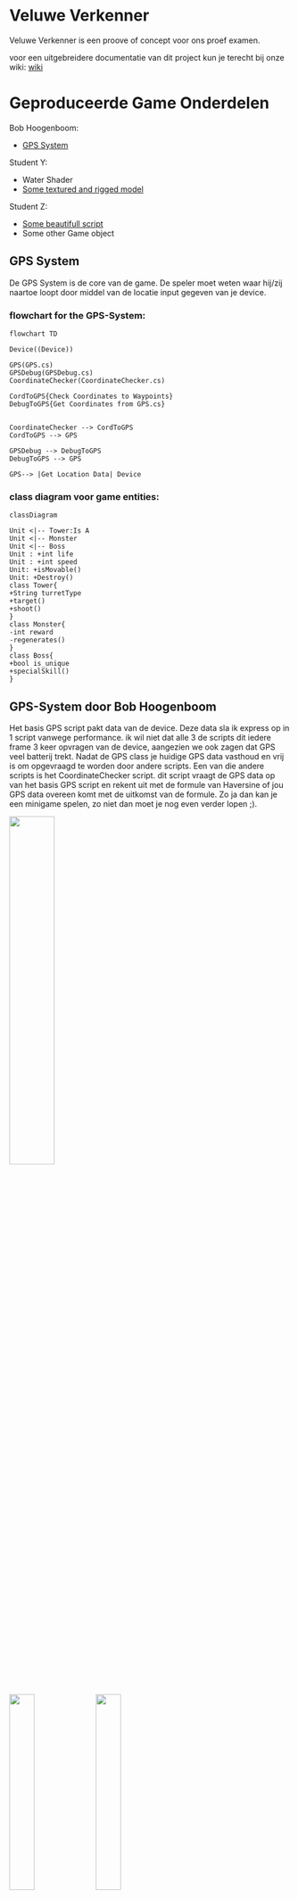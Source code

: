 # Veluwe Verkenner

Veluwe Verkenner is een proove of concept voor ons proef examen.

voor een uitgebreidere documentatie van dit project kun je terecht bij onze wiki: [wiki](https://github.com/erwinhenraat/VoorbeeldExamenRepo/wiki)

# Geproduceerde Game Onderdelen

Bob Hoogenboom:
  * [GPS System](https://github.com/DiegoR03/ProefProeveVeluwe/tree/main/ProefProeveVeluwe/Assets/Scripts/Runtime/GPS)


Student Y:
  * Water Shader
  * [Some textured and rigged model](https://github.com/erwinhenraat/VoorbeeldExamenRepo/tree/master/assets/monsters)

Student Z:
  * [Some beautifull script](https://github.com/erwinhenraat/VoorbeeldExamenRepo/tree/master/src/beautifull)
  * Some other Game object


## GPS System

De GPS System is de core van de game. De speler moet weten waar hij/zij naartoe loopt door middel van de locatie input gegeven van je device.


### flowchart for the GPS-System:

```mermaid
flowchart TD

Device((Device))

GPS(GPS.cs)
GPSDebug(GPSDebug.cs)
CoordinateChecker(CoordinateChecker.cs)

CordToGPS{Check Coordinates to Waypoints}
DebugToGPS{Get Coordinates from GPS.cs}


CoordinateChecker --> CordToGPS
CordToGPS --> GPS

GPSDebug --> DebugToGPS
DebugToGPS --> GPS

GPS--> |Get Location Data| Device
```

### class diagram voor game entities:

```mermaid
classDiagram

Unit <|-- Tower:Is A
Unit <|-- Monster
Unit <|-- Boss
Unit : +int life
Unit : +int speed
Unit: +isMovable()
Unit: +Destroy()
class Tower{
+String turretType
+target()
+shoot()
}
class Monster{
-int reward
-regenerates()
}
class Boss{
+bool is_unique
+specialSkill()
}
```


## GPS-System door Bob Hoogenboom

Het basis GPS script pakt data van de device. Deze data sla ik express op in 1 script vanwege performance. ik wil niet dat alle 3 de scripts dit iedere frame 3 keer opvragen van de device, aangezien we ook zagen dat GPS veel batterij trekt. Nadat de GPS class je huidige GPS data vasthoud en vrij is om opgevraagd te worden door andere scripts. 
Een van die andere scripts is het CoordinateChecker script. dit script vraagt de GPS data op van het basis GPS script en rekent uit met de formule van Haversine of jou GPS data overeen komt met de uitkomst van de formule. Zo ja dan kan je een minigame spelen, zo niet dan moet je nog even verder lopen ;).

<img src=https://user-images.githubusercontent.com/55579218/224704790-e30880ed-8fa7-4c82-bf5c-fa818b06b75e.png width= 40% height = auto>
<p float="left">
  <img src=https://user-images.githubusercontent.com/55579218/226002138-180618f6-1968-4f05-bc9e-bf804b6f2dfb.png width= 30% height = auto/>
  <img src=https://user-images.githubusercontent.com/55579218/226004105-fdce8c59-5d97-4c3a-b511-958fac6d67c5.png width= 30% height = auto/>
 </p>


## Mini game door Robin Knol

De mini games is het leuke gedeelte van het spel. Waarneer de speler in de buurt komt van een dier kan hij/zij een mini game doen. Hier in kan je met het dier spelen.

<a href="https://gyazo.com/e0f7944d313fcb46d93ad75f411a693b"><img src="https://i.gyazo.com/e0f7944d313fcb46d93ad75f411a693b.gif" alt="Gif of A deer getting petted" width="284"/></a>

## Water Shader by Student Y

Contrary to popular belief, Lorem Ipsum is not simply random text. It has roots in a piece of classical Latin literature from 45 BC, making it over 2000 years old. Richard McClintock, a Latin professor at Hampden-Sydney College in Virginia, looked up one of the more obscure Latin words, consectetur, from a Lorem Ipsum passage, and going through the cites of the word in classical literature, discovered the undoubtable source. Lorem Ipsum comes from sections 1.10.32 and 1.10.33 of "de Finibus Bonorum et Malorum" (The Extremes of Good and Evil) by Cicero, written in 45 BC. This book is a treatise on the theory of ethics, very popular during the Renaissance. The first line of Lorem Ipsum, "Lorem ipsum dolor sit amet..", comes from a line in section 1.10.32.

![example](https://user-images.githubusercontent.com/1262745/189135129-34d15823-0311-46b5-a041-f0bbfede9e78.png)

## Some textured and rigged model by Student Y

Contrary to popular belief, Lorem Ipsum is not simply random text. It has roots in a piece of classical Latin literature from 45 BC, making it over 2000 years old. Richard McClintock, a Latin professor at Hampden-Sydney College in Virginia, looked up one of the more obscure Latin words, consectetur, from a Lorem Ipsum passage, and going through the cites of the word in classical literature, discovered the undoubtable source. Lorem Ipsum comes from sections 1.10.32 and 1.10.33 of "de Finibus Bonorum et Malorum" (The Extremes of Good and Evil) by Cicero, written in 45 BC. This book is a treatise on the theory of ethics, very popular during the Renaissance. The first line of Lorem Ipsum, "Lorem ipsum dolor sit amet..", comes from a line in section 1.10.32.

![example](https://user-images.githubusercontent.com/1262745/189135129-34d15823-0311-46b5-a041-f0bbfede9e78.png)

## Some beautifull script by Student Z

Contrary to popular belief, Lorem Ipsum is not simply random text. It has roots in a piece of classical Latin literature from 45 BC, making it over 2000 years old. Richard McClintock, a Latin professor at Hampden-Sydney College in Virginia, looked up one of the more obscure Latin words, consectetur, from a Lorem Ipsum passage, and going through the cites of the word in classical literature, discovered the undoubtable source. Lorem Ipsum comes from sections 1.10.32 and 1.10.33 of "de Finibus Bonorum et Malorum" (The Extremes of Good and Evil) by Cicero, written in 45 BC. This book is a treatise on the theory of ethics, very popular during the Renaissance. The first line of Lorem Ipsum, "Lorem ipsum dolor sit amet..", comes from a line in section 1.10.32.

![example](https://user-images.githubusercontent.com/1262745/189135129-34d15823-0311-46b5-a041-f0bbfede9e78.png)

## Some other Game object by Student Z

Contrary to popular belief, Lorem Ipsum is not simply random text. It has roots in a piece of classical Latin literature from 45 BC, making it over 2000 years old. Richard McClintock, a Latin professor at Hampden-Sydney College in Virginia, looked up one of the more obscure Latin words, consectetur, from a Lorem Ipsum passage, and going through the cites of the word in classical literature, discovered the undoubtable source. Lorem Ipsum comes from sections 1.10.32 and 1.10.33 of "de Finibus Bonorum et Malorum" (The Extremes of Good and Evil) by Cicero, written in 45 BC. This book is a treatise on the theory of ethics, very popular during the Renaissance. The first line of Lorem Ipsum, "Lorem ipsum dolor sit amet..", comes from a line in section 1.10.32.

![example](https://user-images.githubusercontent.com/1262745/189135129-34d15823-0311-46b5-a041-f0bbfede9e78.png)
